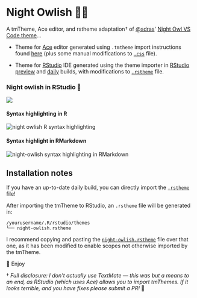 # Night Owlish 🌙🦉

A tmTheme, Ace editor, and rstheme adaptation† of [@sdras](https://github.com/sdras/)' [Night Owl VS Code theme](https://github.com/sdras/night-owl-vscode-theme)…

* Theme for [Ace](https://github.com/ajaxorg/ace) editor generated using `.tmtheme` import instructions found [here](https://github.com/ajaxorg/ace/wiki/Importing-.tmtheme-and-.tmlanguage-Files-into-Ace) (plus some manual modifications to [`.css`](https://github.com/batpigandme/night-owlish/blob/master/aceTheme/night_owl.css) file).  

* Theme for [RStudio](https://www.rstudio.com/) IDE generated using the theme importer in [RStudio preview](https://www.rstudio.com/products/rstudio/download/preview/) and [daily](https://dailies.rstudio.com/) builds, with modifications to [`.rstheme`](https://github.com/batpigandme/night-owlish/blob/master/rstheme/night-owlish.rstheme) file.

### Night owlish in RStudio 🌌

![](https://i.imgur.com/KCW7dRa.png)

#### Syntax highlighting in R

![night owlish R syntax highlighting](https://raw.githubusercontent.com/batpigandme/night-owlish/master/img/night-owlish-r-script.png)

#### Syntax highlight in RMarkdown

![night-owlish syntax highlighting in RMarkdown](https://raw.githubusercontent.com/batpigandme/night-owlish/master/img/night-owlish-rmd-screenshot.png)

## Installation notes

If you have an up-to-date daily build, you can directly import the [`.rstheme`](https://github.com/batpigandme/night-owlish/blob/master/rstheme/night-owlish.rstheme) file!

After importing the tmTheme to RStudio, an `.rstheme` file will be generated in:

```
/yourusername/.R/rstudio/themes
└── night-owlish.rstheme 
```
I recommend copying and pasting the [`night-owlish.rstheme`](https://github.com/batpigandme/night-owlish/blob/master/rstheme/night-owlish.rstheme) file over that one, as it has been modified to enable scopes not otherwise imported by the tmTheme.  

🌌 Enjoy

† _Full disclosure: I don't actually use TextMate — this was but a means to an end, as RStudio (which uses Ace) allows you to import tmThemes. If it looks terrible, and you have fixes please submit a PR!_ 🙏
